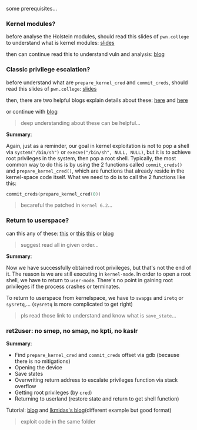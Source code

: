 some prerequisites...

### Kernel modules?

before analyse the Holstein modules, should read this slides of `pwn.college` to understand what is kernel modules: [slides](/pawnyable/lk01_holstein/holstein_v1_stack_overflow/f1_ret2user/assets/Kernel_Security_3_Kernel_Modules.pdf)

then can continue read this to understand vuln and analysis: [blog](https://pawnyable.cafe/linux-kernel/LK01/welcome-to-holstein.html#Holstein%E3%83%A2%E3%82%B8%E3%83%A5%E3%83%BC%E3%83%AB%E3%81%AE%E8%A7%A3%E6%9E%90)

### Classic privilege escalation?

before understand what are `prepare_kernel_cred` and `commit_creds`, should read this slides of `pwn.college`: [slides](/pawnyable/lk01_holstein/holstein_v1_stack_overflow/f1_ret2user/assets/Kernel_Security_4_Privilege_Escalation.pdf)

then, there are two helpful blogs explain details about these: [here](https://github.com/5o1z/kNotes/tree/main/LKE/LK01/V1#prepare_kernel_cred-and-commit_creds) and [here](https://github.com/vilesport/Kernel-exploit/tree/main/Kernel%20Exploit%20Basics/LK01/HTV1#prepare_kernel_cred-and-commit_creds)

or continue with [blog](https://pawnyable.cafe/linux-kernel/LK01/stack_overflow.html#prepare-kernel-cred%E3%81%A8commit-creds)

> deep understanding about these can be helpful...

**Summary**:

Again, just as a reminder, our goal in kernel exploitation is not to pop a shell via `system("/bin/sh")` or `execve("/bin/sh", NULL, NULL)`, but it is to achieve root privileges in the system, then pop a root shell. Typically, the most common way to do this is by using the 2 functions called `commit_creds()` and `prepare_kernel_cred()`, which are functions that already reside in the kernel-space code itself. What we need to do is to call the 2 functions like this:

```C
commit_creds(prepare_kernel_cred(0))
```

> becareful the patched in `Kernel 6.2`...

### Return to userspace?

can this any of these: [this](https://github.com/vilesport/Kernel-exploit/tree/main/Kernel%20Exploit%20Basics/LK01/HTV1#return-to-userspace) or [this](https://github.com/5o1z/kNotes/tree/main/LKE/LK01/V1#return-to-userspace) [this](https://lkmidas.github.io/posts/20210123-linux-kernel-pwn-part-1/#returning-to-userland) or [blog](https://pawnyable.cafe/linux-kernel/LK01/stack_overflow.html#swapgs-%E3%83%A6%E3%83%BC%E3%82%B6%E3%83%BC%E7%A9%BA%E9%96%93%E3%81%B8%E3%81%AE%E5%BE%A9%E5%B8%B0)

> suggest read all in given order...

**Summary**:

Now we have successfully obtained root privileges, but that's not the end of it. The reason is we are still executing in `kernel-mode`. In order to open a root shell, we have to return to `user-mode`. There's no point in gaining root privileges if the process crashes or terminates.

To return to userspace from kernelspace, we have to `swapgs` and `iretq` or `sysretq`,... (`sysretq` is more complicated to get right)

> pls read those link to understand and know what is `save_state`...

### ret2user: no smep, no smap, no kpti, no kaslr

**Summary**:
- Find `prepare_kernel_cred` and `commit_creds` offset via gdb (because there is no mitigations)
- Opening the device
- Save states
- Overwriting return address to escalate privileges function via stack overflow
- Getting root privileges (by `cred`)
- Returning to userland (restore state and return to get shell function)

Tutorial: [blog](https://pawnyable.cafe/linux-kernel/LK01/stack_overflow.html#ret2user-ret2usr) and [lkmidas's blog](https://lkmidas.github.io/posts/20210123-linux-kernel-pwn-part-1/#the-simplest-exploit---ret2usr)(different example but good format)

> exploit code in the same folder